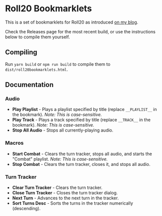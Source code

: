 # Roll20 Bookmarklets

This is a set of bookmarklets for Roll20 as introduced [on my blog](//www.cogspace.com/roll20-bookmarklets/).

Check the Releases page for the most recent build, or use the instructions below to compile them yourself.

## Compiling

Run `yarn build` or `npm run build` to compile them to `dist/roll20bookmarklets.html`.

## Documentation

### Audio

-   **Play Playlist** - Plays a playlist specified by title (replace `__PLAYLIST__` in the bookmark). _Note: This is case-sensitive._
-   **Play Track** - Plays a track specified by title (replace `__TRACK__` in the bookmark). _Note: This is case-sensitive._
-   **Stop All Audio** - Stops all currently-playing audio.

### Macros

-   **Start Combat** - Clears the turn tracker, stops all audio, and starts the "Combat" playlist. _Note: This is case-sensitive._
-   **Stop Combat** - Clears the turn tracker, closes it, and stops all audio.

### Turn Tracker

-   **Clear Turn Tracker** - Clears the turn tracker.
-   **Close Turn Tracker** - Closes the turn tracker dialog.
-   **Next Turn** - Advances to the next turn in the tracker.
-   **Sort Turns Desc** - Sorts the turns in the tracker numerically (descending).
